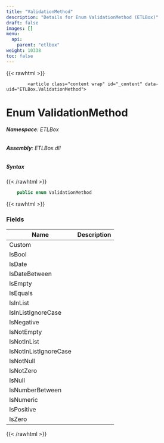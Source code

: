 ```yaml
---
title: "ValidationMethod"
description: "Details for Enum ValidationMethod (ETLBox)"
draft: false
images: []
menu:
  api:
    parent: "etlbox"
weight: 10338
toc: false
---
```


{{< rawhtml >}}

            <article class="content wrap" id="_content" data-uid="ETLBox.ValidationMethod">
  <h1 id="ETLBox_ValidationMethod" data-uid="ETLBox.ValidationMethod" class="text-break">Enum ValidationMethod</h1>
  <div class="markdown level0 summary"></div>
  <div class="markdown level0 conceptual"></div>
<h6><strong>Namespace</strong>: ETLBox</h6>
  <h6><strong>Assembly</strong>: ETLBox.dll</h6>
  <h5 id="ETLBox_ValidationMethod_syntax">Syntax</h5>
{{< /rawhtml >}}

```C#
    public enum ValidationMethod
```

{{< rawhtml >}}
  <h3 id="fields">Fields
</h3>
  <table class="table table-bordered table-condensed">
    <thead>
      <tr>
        <th>Name</th>
        <th>Description</th>
      </tr>
    <thead>
    </thead></thead><tbody>
      <tr>
        <td id="ETLBox_ValidationMethod_Custom">Custom</td>
        <td></td>
      </tr>
      <tr>
        <td id="ETLBox_ValidationMethod_IsBool">IsBool</td>
        <td></td>
      </tr>
      <tr>
        <td id="ETLBox_ValidationMethod_IsDate">IsDate</td>
        <td></td>
      </tr>
      <tr>
        <td id="ETLBox_ValidationMethod_IsDateBetween">IsDateBetween</td>
        <td></td>
      </tr>
      <tr>
        <td id="ETLBox_ValidationMethod_IsEmpty">IsEmpty</td>
        <td></td>
      </tr>
      <tr>
        <td id="ETLBox_ValidationMethod_IsEquals">IsEquals</td>
        <td></td>
      </tr>
      <tr>
        <td id="ETLBox_ValidationMethod_IsInList">IsInList</td>
        <td></td>
      </tr>
      <tr>
        <td id="ETLBox_ValidationMethod_IsInListIgnoreCase">IsInListIgnoreCase</td>
        <td></td>
      </tr>
      <tr>
        <td id="ETLBox_ValidationMethod_IsNegative">IsNegative</td>
        <td></td>
      </tr>
      <tr>
        <td id="ETLBox_ValidationMethod_IsNotEmpty">IsNotEmpty</td>
        <td></td>
      </tr>
      <tr>
        <td id="ETLBox_ValidationMethod_IsNotInList">IsNotInList</td>
        <td></td>
      </tr>
      <tr>
        <td id="ETLBox_ValidationMethod_IsNotInListIgnoreCase">IsNotInListIgnoreCase</td>
        <td></td>
      </tr>
      <tr>
        <td id="ETLBox_ValidationMethod_IsNotNull">IsNotNull</td>
        <td></td>
      </tr>
      <tr>
        <td id="ETLBox_ValidationMethod_IsNotZero">IsNotZero</td>
        <td></td>
      </tr>
      <tr>
        <td id="ETLBox_ValidationMethod_IsNull">IsNull</td>
        <td></td>
      </tr>
      <tr>
        <td id="ETLBox_ValidationMethod_IsNumberBetween">IsNumberBetween</td>
        <td></td>
      </tr>
      <tr>
        <td id="ETLBox_ValidationMethod_IsNumeric">IsNumeric</td>
        <td></td>
      </tr>
      <tr>
        <td id="ETLBox_ValidationMethod_IsPositive">IsPositive</td>
        <td></td>
      </tr>
      <tr>
        <td id="ETLBox_ValidationMethod_IsZero">IsZero</td>
        <td></td>
      </tr>
    </tbody>
  </table>

{{< /rawhtml >}}
